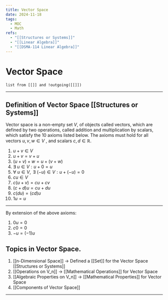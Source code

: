 ```yaml
---
title: Vector Space
date: 2024-11-18
tags:
  - MOC
  - Math
refs:
  - "[[Structures or Systems]]"
  - "[[Linear Algebra]]"
  - "[[DSMA-114 Linear Algebra]]"
---
```

# Vector Space

```dataview
list from [[]] and !outgoing([[]])
```

---

## Definition of Vector Space [[Structures or Systems]]

Vector space is a non-empty set $V$, of objects called vectors, which are defined by two operations, called addition and multiplication by scalars, which satisfy the 10 axioms listed below. The axioms must hold for all vectors $u, v, w \in V$ , and scalars $c, d \in \mathbb{R}$.

1. $u + v \in V$
2. $u + v = v + u$
3. $(u + v) + w = u + (v + w)$
4. $\exists \text{ } u \in V : u + 0 = u$
5. $\forall\text{ } u \in V,\text{ } \exists \text{ } (-u) \in V:u + (-u) = 0$
6. $cu \in V$
7. $c(u + v) = cu + cv$
8. $(c + d)u = cu + du$
9. $c(du) = (cd)u$
10. $1u = u$

---

By extension of the above axioms:
1. $0u=0$
2. $c 0=0$
3. $-u=(-1)u$

## Topics in Vector Space.

1. [[n-Dimensional Space]] -> Defined a [[Set]] for the Vector Space [[Structures or Systems]]
2. [[Operations on V_n]] -> [[Mathematical Operations]] for Vector Space
3. [[Algebraic Properties on V_n]] -> [[Mathematical Properties]] for Vector Space
4. [[Components of Vector Space]]

---